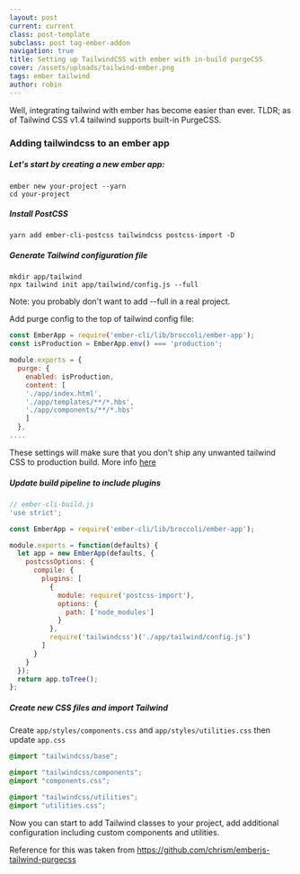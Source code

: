 ```yaml
---
layout: post
current: current
class: post-template
subclass: post tag-ember-addon
navigation: true
title: Setting up TailwindCSS with ember with in-build purgeCSS
cover: /assets/uploads/tailwind-ember.png
tags: ember tailwind
author: robin
---
```

Well, integrating tailwind with ember has become easier than ever. TLDR; as of Tailwind CSS v1.4  tailwind supports built-in PurgeCSS.

### Adding tailwindcss to an ember app

##### Let's start by creating a new ember app:

```shell-session
ember new your-project --yarn
cd your-project
```

##### Install PostCSS

```shell-session
yarn add ember-cli-postcss tailwindcss postcss-import -D
```

##### Generate Tailwind configuration file

```shell-session
mkdir app/tailwind
npx tailwind init app/tailwind/config.js --full
```

Note: you probably don't want to add --full in a real project.

Add purge config to the top of tailwind config file:

```javascript
const EmberApp = require('ember-cli/lib/broccoli/ember-app');
const isProduction = EmberApp.env() === 'production';

module.exports = {
  purge: {
    enabled: isProduction,
    content: [
    './app/index.html',
    './app/templates/**/*.hbs',
    './app/components/**/*.hbs'
    ]
  },
....
```

These settings will make sure that you don't ship any unwanted tailwind CSS to production build. More info [](https://tailwindcss.com/docs/controlling-file-size/)[here](https://tailwindcss.com/docs/controlling-file-size/)

##### Update build pipeline to include plugins

```javascript
// ember-cli-build.js
'use strict';

const EmberApp = require('ember-cli/lib/broccoli/ember-app');

module.exports = function(defaults) {
  let app = new EmberApp(defaults, {
    postcssOptions: {
      compile: {
        plugins: [
          {
            module: require('postcss-import'),
            options: {
              path: ['node_modules']
            }
          },
          require('tailwindcss')('./app/tailwind/config.js')
        ]
      }
    }
  });
  return app.toTree();
};
```

##### Create new CSS files and import Tailwind

Create `app/styles/components.css` and `app/styles/utilities.css` then update `app.css`

```css
@import "tailwindcss/base";

@import "tailwindcss/components";
@import "components.css";

@import "tailwindcss/utilities";
@import "utilities.css";
```

Now you can start to add Tailwind classes to your project, add additional configuration including custom components and utilities.

Reference for this was taken from https://github.com/chrism/emberjs-tailwind-purgecss